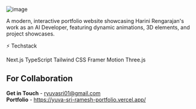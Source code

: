 ![image](https://github.com/user-attachments/assets/4ba30bf8-9712-4dd9-914e-e009d5fd65f3)

A modern, interactive portfolio website showcasing Harini Rengarajan's work as an AI Developer, featuring dynamic animations, 3D elements, and project showcases.

⚡ Techstack

Next.js
TypeScript
Tailwind CSS
Framer Motion
Three.js
## For Collaboration
**Get in Touch** - ryuvasri01@gmail.com<br>
**Portfolio** - https://yuva-sri-ramesh-portfolio.vercel.app/

